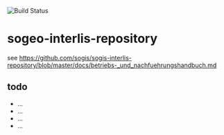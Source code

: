 ![Build Status](https://github.com/edigonzales/sogeo-interlis-repository/actions/workflows/main.yml/badge.svg)

# sogeo-interlis-repository

see https://github.com/sogis/sogis-interlis-repository/blob/master/docs/betriebs-_und_nachfuehrungshandbuch.md

## todo
- ...
- ...
- ...
- ...
